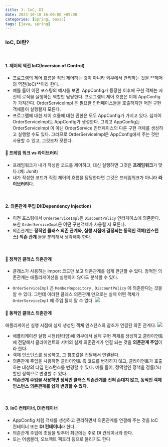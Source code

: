 ```yaml
---
title: 3. IoC, DI
date: 2023-10-18 16:00:00 +09:00
categories: [Spring, basic]
tags: [java, spring]
---
```


### IoC, DI란?

</br>

#### 1. 제어의 역전 IoC(Inversion of Control)

- 프로그램의 제어 흐름을 직접 제어하는 것이 아니라 외부에서 관리하는 것을 **제어의 역전(IoC)**이라 한다.
- 예를 들어 이전 포스팅의 예시를 보면, AppConfig가 등장한 이후에 구현 객체는 자신의 로직을 실행하는 역할만 담당한다. 프로그램의 제어 흐름은 이제 AppConfig가 가져간다. OrderServiceImpl 은 필요한 인터페이스들을 호출하지만 어떤 구현 객체들이 실행될지 모른다.
- 프로그램에 대한 제어 흐름에 대한 권한은 모두 AppConfig가 가지고 있다. 심지어 OrderServiceImpl도 AppConfig가 생성한다. 그리고 AppConfig는 OrderServiceImpl 이 아닌 OrderService 인터페이스의 다른 구현 객체를 생성하고 실행할 수도 있다. 그러므로 OrderServiceImpl은 AppConfig에서 주는 것만 사용할 수 있고, 그것조차 모른다.

#### :pushpin: 프레임 워크 vs 라이브러리

- 프레임워크가 내가 작성한 코드를 제어하고, 대신 실행하면 그것은 **프레임워크**가 맞다.(예: Junit)
- 내가 작성한 코드가 직접 제어의 흐름을 담당한다면 그것은 프레임워크가 아니라 **라이브러리**다.

<br/>

#### 2. 의존관계 주입 DI(Dependency Injection)

- 이전 포스팅에서 `OrderServiceImpl`은 `DiscountPolicy` 인터페이스에 의존한다. 또한 `OrderServiceImpl`은 어떤 구현객체가 사용될 지 모른다.
- 의존관계는 **정적인 클래스 의존 관계와, 실행 시점에 결정되는 동적인 객체(인스턴스) 의존 관계** 둘을 분리해서 생각해야 한다.

<br/>

#### :pushpin: 정적인 클래스 의존관계

- 클래스가 사용하는 import 코드만 보고 의존관계를 쉽게 판단할 수 있다. 정적인 의존관계는 애플리케이션을 실행하지 않아도 분석할 수 있다.

- `OrderServiceImpl` 은 `MemberRepository` , `DiscountPolicy` 에 의존한다는 것을 알 수 있다. 그런데 이러한 클래스 의존관계 만으로는 실제 어떤 객체가 `OrderServiceImpl` 에 주입 될지 알 수 없다.
  <img src="https://private-user-images.githubusercontent.com/140701897/276238579-5d17cfa9-b10d-4453-b9a9-a61d41da1377.PNG?jwt=eyJhbGciOiJIUzI1NiIsInR5cCI6IkpXVCJ9.eyJpc3MiOiJnaXRodWIuY29tIiwiYXVkIjoicmF3LmdpdGh1YnVzZXJjb250ZW50LmNvbSIsImtleSI6ImtleTEiLCJleHAiOjE2OTc2MzA3NTIsIm5iZiI6MTY5NzYzMDQ1MiwicGF0aCI6Ii8xNDA3MDE4OTcvMjc2MjM4NTc5LTVkMTdjZmE5LWIxMGQtNDQ1My1iOWE5LWE2MWQ0MWRhMTM3Ny5QTkc_WC1BbXotQWxnb3JpdGhtPUFXUzQtSE1BQy1TSEEyNTYmWC1BbXotQ3JlZGVudGlhbD1BS0lBSVdOSllBWDRDU1ZFSDUzQSUyRjIwMjMxMDE4JTJGdXMtZWFzdC0xJTJGczMlMkZhd3M0X3JlcXVlc3QmWC1BbXotRGF0ZT0yMDIzMTAxOFQxMjAwNTJaJlgtQW16LUV4cGlyZXM9MzAwJlgtQW16LVNpZ25hdHVyZT0zNDA5MGExN2NiYTY4MzIxNjY5ZDcwNWI5Y2E0NmI3N2RiOGFhOWNjMzMwOTE5OTJkNjIwOThiYzVlNDk4YjRkJlgtQW16LVNpZ25lZEhlYWRlcnM9aG9zdCZhY3Rvcl9pZD0wJmtleV9pZD0wJnJlcG9faWQ9MCJ9.UoanuRRRJ4VCTEZIawTqHRGEp8TZ39p-l57aSk1IZQw">

#### :pushpin: 동적인 클래스 의존관계

애플리케이션 실행 시점에 실제 생성된 객체 인스턴스의 참조가 연결된 의존 관계다.
<img src="https://private-user-images.githubusercontent.com/140701897/276238576-383d1641-bcdd-4b78-89fe-137fcd3f1f23.PNG?jwt=eyJhbGciOiJIUzI1NiIsInR5cCI6IkpXVCJ9.eyJpc3MiOiJnaXRodWIuY29tIiwiYXVkIjoicmF3LmdpdGh1YnVzZXJjb250ZW50LmNvbSIsImtleSI6ImtleTEiLCJleHAiOjE2OTc2MzA3NTIsIm5iZiI6MTY5NzYzMDQ1MiwicGF0aCI6Ii8xNDA3MDE4OTcvMjc2MjM4NTc2LTM4M2QxNjQxLWJjZGQtNGI3OC04OWZlLTEzN2ZjZDNmMWYyMy5QTkc_WC1BbXotQWxnb3JpdGhtPUFXUzQtSE1BQy1TSEEyNTYmWC1BbXotQ3JlZGVudGlhbD1BS0lBSVdOSllBWDRDU1ZFSDUzQSUyRjIwMjMxMDE4JTJGdXMtZWFzdC0xJTJGczMlMkZhd3M0X3JlcXVlc3QmWC1BbXotRGF0ZT0yMDIzMTAxOFQxMjAwNTJaJlgtQW16LUV4cGlyZXM9MzAwJlgtQW16LVNpZ25hdHVyZT03MDM2N2E4ZTIyM2FlYTg4MmFiM2Y0ODY2ZTJiZGI5M2EyMzNmOGZkMTAwNDAzMmMxYzc2MjcxNGYzOTliNjM1JlgtQW16LVNpZ25lZEhlYWRlcnM9aG9zdCZhY3Rvcl9pZD0wJmtleV9pZD0wJnJlcG9faWQ9MCJ9.RXZ4_eJEfKxQIExaJKtu68mlxEv5xc3LtSIY5A0BvbQ">

- 애플리케이션 실행 시점(런타임)에 외부에서 실제 구현 객체를 생성하고 클라이언트에 전달해서 클라이언트와 서버의 실제 의존관계가 연결 되는 것을 **의존관계 주입**이라 한다.
- 객체 인스턴스를 생성하고, 그 참조값을 전달해서 연결된다.
- 의존관계 주입을 사용하면 클라이언트 측 코드를 변경하지 않고, 클라이언트가 호출하는 대상의 타입 인스턴스를 변경할 수 있다. 예를 들어, 정액할인 정책을 정률(%) 할인 정책으로 변경할 수 있다.
- **의존관계 주입을 사용하면 정적인 클래스 의존관계를 전혀 손대지 않고, 동적인 객체 인스턴스 의존관계를 쉽게 변경할 수 있다.**

<br/>

#### 3. IoC 컨테이너, DI컨테이너

- AppConfig 처럼 객체를 생성하고 관리하면서 의존관계를 연결해 주는 것을 IoC 컨테이너 또는 **DI 컨테이너**라 한다.
- 의존관계 주입에 초점을 맞추어 최근에는 주로 DI 컨테이너라 한다.
- 또는 어샘블러, 오브젝트 팩토리 등으로 불리기도 한다

